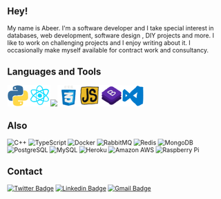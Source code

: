 ## Hey!

My name is Abeer. I'm a software developer and I take special interest in databases, web development, software design , DIY projects and more.
I like to work on challenging projects and I enjoy writing about it. I occasionally make myself available for contract work and consultancy.

<!---
     My name is Abeer. I'm a software developer and I take special interest in databases, web development, software design , DIY projects and more. 
     
     I like to work on challenging projects and I enjoy writing about it. I occasionally make myself available for contract work and consultancy. 
-->

## Languages and Tools
<p align="left">
  <img src="https://github.com/beingabeer/beingabeer/blob/master/logo/python3.gif" width="50"><img src="https://github.com/beingabeer/beingabeer/blob/master/logo/react.gif" width="50"><img src="https://media.giphy.com/media/XAxylRMCdpbEWUAvr8/giphy.gif" width="50"><img src="https://github.com/beingabeer/beingabeer/blob/master/logo/css.gif" width="50"><img src="https://github.com/beingabeer/beingabeer/blob/master/logo/javascript.gif" width="50"><img src="https://github.com/beingabeer/beingabeer/blob/master/logo/bootstrap.gif" width="50"><img src="https://github.com/beingabeer/beingabeer/blob/master/logo/vscode.gif" width="50">
</p>

## Also

![C++](https://img.shields.io/badge/-C++-00599C?style=flat-square&logo=c++)
![TypeScript](https://img.shields.io/badge/-TypeScript-007ACC?style=flat-square&logo=typescript)
![Docker](https://img.shields.io/badge/-Docker-black?style=flat-square&logo=docker)
![RabbitMQ](https://img.shields.io/badge/-RabbitMQ-black?style=flat-square&logo=rabbitmq)
![Redis](https://img.shields.io/badge/-Redis-black?style=flat-square&logo=Redis)
![MongoDB](https://img.shields.io/badge/-MongoDB-black?style=flat-square&logo=mongodb)
![PostgreSQL](https://img.shields.io/badge/-PostgreSQL-336791?style=flat-square&logo=postgresql)
![MySQL](https://img.shields.io/badge/-MySQL-black?style=flat-square&logo=mysql)
![Heroku](https://img.shields.io/badge/-Heroku-430098?style=flat-square&logo=heroku)
![Amazon AWS](https://img.shields.io/badge/Amazon%20AWS-232F3E?style=flat-square&logo=amazon-aws)
![Raspberry Pi](https://img.shields.io/badge/-Raspberry%20Pi-C51A4A?style=flat-square&logo=Raspberry-Pi)


## Contact

[![Twitter Badge](https://img.shields.io/badge/-Twitter-1da1f2?style=flat-square&labelColor=1da1f2&logo=twitter&logoColor=white&link=https://twitter.com/readyplayerlink)](https://twitter.com/readyplayerlink)
[![Linkedin Badge](https://img.shields.io/badge/-LinkedIn-blue?style=flat-square&logo=Linkedin&logoColor=white&link=https://www.linkedin.com/in/abeer-sewak/)](https://www.linkedin.com/in/abeer-sewak/)
[![Gmail Badge](https://img.shields.io/badge/-Gmail-c14438?style=flat-square&logo=Gmail&logoColor=white&link=mailto:abeer.sewak@gmail.com)](mailto:abeer.sewak@gmail.com)
